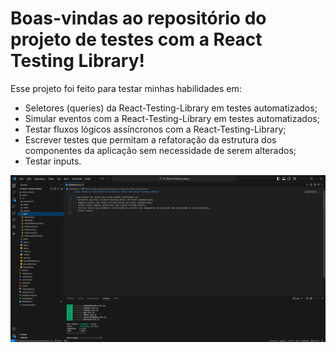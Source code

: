 # Boas-vindas ao repositório do projeto de testes com a React Testing Library!

  Esse projeto foi feito para testar minhas habilidades em:
  * Seletores (queries) da React-Testing-Library em testes automatizados;
  * Simular eventos com a React-Testing-Library em testes automatizados;
  * Testar fluxos lógicos assíncronos com a React-Testing-Library;
  * Escrever testes que permitam a refatoração da estrutura dos componentes da aplicação sem necessidade de serem alterados;
  * Testar inputs.

<img src="./react-testing-library-project-img.png" />
